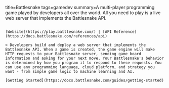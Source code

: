title=Battlesnake
tags=gamedev
summary=A multi-player programming game played by developers all over the world. All you need to play is a live web server that implements the Battlesnake API.
~~~~~~

[Website](https://play.battlesnake.com/) | [API Reference](https://docs.battlesnake.com/references/api)

> Developers build and deploy a web server that implements the Battlesnake API. When a game is created, the game engine will make HTTP requests to your Battlesnake server, sending game board information and asking for your next move. Your Battlesnake's behavior is determined by how you program it to respond to these requests. You can use any programming language, cloud platform, and strategy you want - from simple game logic to machine learning and AI.

[Getting Started](https://docs.battlesnake.com/guides/getting-started)
